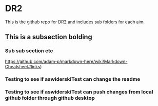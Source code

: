 # DR2
This is the github repo for DR2 and includes sub folders for each aim.

## This is a subsection bolding

### Sub sub section etc

https://github.com/adam-p/markdown-here/wiki/Markdown-Cheatsheet#links)

### Testing to see if aswiderskiTest can change the readme

### Testing to see if aswiderskiTest can push changes from local github folder through github desktop
